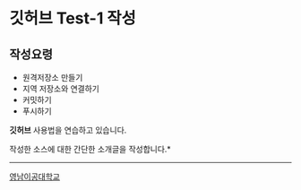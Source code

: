 # 깃허브 Test-1 작성
## 작성요령

- 원격저장소 만들기
- 지역 저장소와 연결하기
- 커밋하기
- 푸시하기

**깃허브** 사용법을 연습하고 있습니다.


작성한 소스에 대한 간단한 소개글을 작성합니다.*


---
[영남이공대학교](http://www.ync.ac.kr)

